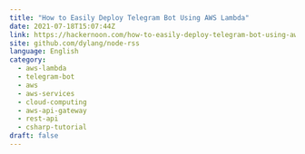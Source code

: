 ```yaml
---
title: "How to Easily Deploy Telegram Bot Using AWS Lambda"
date: 2021-07-18T15:07:44Z
link: https://hackernoon.com/how-to-easily-deploy-telegram-bot-using-aws-lambda-kj6e35c4?source=rss&utm_medium=RSS&utm_source=news.12bit.vn
site: github.com/dylang/node-rss
language: English
category:
  - aws-lambda
  - telegram-bot
  - aws
  - aws-services
  - cloud-computing
  - aws-api-gateway
  - rest-api
  - csharp-tutorial
draft: false
---
```

